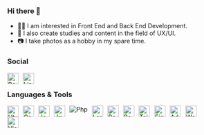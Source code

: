 ### Hi there 👀


- 👨‍💻 I am interested in Front End and Back End Development.
- 🎨 I also create studies and content in the field of UX/UI.
- 📷 I take photos as a hobby in my spare time.


### Social

<a href="https://behance.net/byrktr" target="_blank">
    <img align="left" alt="Behance" width="26px" src="https://cdn.jsdelivr.net/gh/devicons/devicon/icons/behance/behance-original.svg" style="margin-right:10px;" />
</a>
<a href="https://linkedin.com/in/byrktr" target="_blank">
    <img align="left" alt="Linkedin" width="26px" src="https://cdn.jsdelivr.net/gh/devicons/devicon/icons/linkedin/linkedin-original.svg" style="margin-right:10px;" />
</a>

<br/>


### Languages & Tools

<img align="left" alt="Html" width="26px" src="https://cdn.jsdelivr.net/gh/devicons/devicon/icons/html5/html5-original.svg" style="margin-right:10px;" />
<img align="left" alt="Css" width="26px" src="https://cdn.jsdelivr.net/gh/devicons/devicon/icons/css3/css3-original.svg" style="margin-right:10px;" />
<img align="left" alt="Js" width="26px" src="https://cdn.jsdelivr.net/gh/devicons/devicon/icons/javascript/javascript-original.svg" style="margin-right:10px;" />
<img align="left" alt="Jquery" width="26px" src="https://cdn.jsdelivr.net/gh/devicons/devicon/icons/jquery/jquery-original.svg" style="margin-right:10px;" />
<img align="left" alt="Php" src="https://cdn.jsdelivr.net/gh/devicons/devicon/icons/php/php-original.svg" style="margin-right:10px;" />
<img align="left" alt="Laravel" width="26px" src="https://www.svgrepo.com/show/353985/laravel.svg" style="margin-right:10px;" />
<img align="left" alt="Bootstrap" width="26px" src="https://cdn.jsdelivr.net/gh/devicons/devicon/icons/bootstrap/bootstrap-original.svg" style="margin-right:10px;" />
<img align="left" alt="React" width="26px" src="https://cdn.jsdelivr.net/gh/devicons/devicon/icons/react/react-original.svg" style="margin-right:10px;" />
<img align="left" alt="Tailwind-css" width="26px" src="https://cdn.jsdelivr.net/gh/devicons/devicon/icons/tailwindcss/tailwindcss-plain.svg" style="margin-right:10px;" />
<img align="left" alt="Figma" width="26px" src="https://cdn.jsdelivr.net/gh/devicons/devicon/icons/figma/figma-original.svg" style="margin-right:10px;" />
<img align="left" alt="Adobe-xd" width="26px" src="https://cdn.jsdelivr.net/gh/devicons/devicon/icons/xd/xd-plain.svg" style="margin-right:10px;" />
<img align="left" alt="Wordpress" width="26px" src="https://cdn.jsdelivr.net/gh/devicons/devicon/icons/wordpress/wordpress-plain.svg" style="margin-right:10px;" />
<img align="left" alt="Visual-studio-code" width="26px" src="https://cdn.jsdelivr.net/gh/devicons/devicon/icons/vscode/vscode-original.svg" style="margin-right:50px;" />

